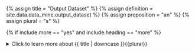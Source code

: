 <!--------------------------------------------- TITLE AND DEFINITION starts -->

{% assign title = "Output Dataset" %}
{% assign definition = site.data.data_mine.output_dataset %}
{% assign preposition = "an" %}
{% assign plural = "s" %}

<!--------------------------------------------- TITLE AND DEFINITION ends -->

{% if include.more == "yes" and include.heading == "more" %}
<details class='detailsCollapsible'><summary class='nobr'>Click to learn more about {{ title | downcase }}{{plural}}
</summary>
{% endif %}

{% if include.heading != "" and include.heading != "more" %}
{{include.heading}} {{title}}
{% endif %}

{% if include.icon != "no" %} 

{% if include.table == "yes" and include.icon != "no" %}
<table class='definitionTable'><tr><td>
{% endif %}

<img src='images/icons/nodes/png{{include.icon}}/{{ title | downcase | replace: " ", "-" }}.png' />

{% if include.table == "yes" and include.icon != "no" %}
</td><td>
{% endif %}

{% endif %}

{% if include.definition == "bold" %}
<strong>{{ definition }}</strong>
{% else %}
{% if include.definition != "no" %}
{{ definition }}
{% endif %}
{% endif %}

{% if include.table == "yes" and include.icon != "no" %}
</td></tr></table>
{% endif %}

{% if include.more == "yes" and include.content == "more" and include.heading != "more" %}
<details class='detailsCollapsible'><summary class='nobr'>Click to learn more about {{ title | downcase }}{{plural}}
</summary>
{% endif %}

{% if include.content != "no" %}

<!--------------------------------------------- CONTENT starts -->

There are other effects of establishing a reference from the output dataset to a product dataset definition. Upon execution, every time a process finishes a processing cycle, it triggers an event that may be consumed by other entities. This event indicates that the datasets impacted by the process have been updated.

An example of other entities that may be listening to such events is that of plotters. Plotters read datasets and create graphical representations of this data over the charts. Charts are constantly updating the information in the form of candles and indicators in realtime, synchronized with the data being extracted from the exchange by the sensor bot. That kind of automatism is possible thanks to the events that processes trigger every time an execution cycle is finished, signaling to everyone listening that new data is available on each of the impacted datasets.

[![Indicators-Process-Output-01](https://user-images.githubusercontent.com/13994516/68976798-f01cf400-07f6-11ea-9ffb-198b5853a220.gif)](https://user-images.githubusercontent.com/13994516/68976798-f01cf400-07f6-11ea-9ffb-198b5853a220.gif)

The image above shows the typical references from output datasets to datasets definitions.

{% include note.html content="An output dataset must reference a dataset definition." %}

<!--------------------------------------------- CONTENT ends -->

{% endif %}

{% if include.more == "yes" and include.content != "more" and include.heading != "more" %}
<details class='detailsCollapsible'><summary class='nobr'>Click to learn more about {{ title | downcase }}{{plural}}
</summary>
{% endif %}

{% if include.adding != "" %}

{{include.adding}} Adding {{preposition}} {{title}} Node

<!--------------------------------------------- ADDING starts -->

To add an output dataset, select *Add Output Dataset* on the process output node menu.

{% include tip.html content="Remember that an output dataset must reference a valid dataset definition after creating the output dataset." %}

<!--------------------------------------------- ADDING ends -->

{% endif %}

{% if include.configuring != "" %}

{{include.configuring}} Configuring the {{title}}

<!--------------------------------------------- CONFIGURING starts -->

XXXXXXXXXXXXXXXXXXXXXXXXXXXXXXXXXXXXXXXXXXXXXXXXXXXXXX

<!--------------------------------------------- CONFIGURING ends -->

{% endif %}

{% if include.starting != "" %}

{{include.starting}} Starting {{preposition}} {{title}}

<!--------------------------------------------- STARTING starts -->

XXXXXXXXXXXXXXXXXXXXXXXXXXXXXXXXXXXXXXXXXXXXXXXXXXXXXX

<!--------------------------------------------- STARTING ends -->

{% endif %}

{% if include.more == "yes" %}
</details>
{% endif %}